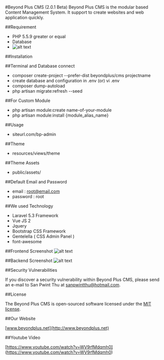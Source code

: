 #Beyond Plus CMS (2.0.1 Beta)
Beyond Plus CMS is the modular based Content Management System. It support to create websites and web application quickly. 

##Requirement

* PHP 5.5.9 greater or equal
* Database
* ![alt text](https://getcomposer.org/ "Composer")

##Installation

##Terminal and Database connect

* composer create-project --prefer-dist beyondplus/cms projectname
* create database and configuration in .env (or) vi .env
* composer dump-autoload
* php artisan migrate:refresh --seed

##For Custom Module
* php artisan module:create name-of-your-module
* php artisan module:install {module_alias_name}

##Usage
* siteurl.com/bp-admin

##Theme
* resources/views/theme

##Theme Assets
* public/assets/

##Default Email and Password
* email 	: root@email.com
* password	: root

##We used Technology
* Laravel 5.3 Framework
* Vue JS 2
* Jquery
* Bootstrap CSS Framework
* Gentelella ( CSS Admin Panel )
* font-awesome

##Frontend Screenshot
![alt text](https://github.com/BeyondPlusTrainingCentre/cms/raw/master/frontend.png "Front Screenshot")

##Backend Screenshot
![alt text](https://github.com/BeyondPlusTrainingCentre/cms/raw/master/backend.png "Backend Screenshot")

##Security Vulnerabilities

If you discover a security vulnerability within Beyond Plus CMS, please send an e-mail to San Pwint Thu at sanpwintthu@hotmail.com.

##License

The Beyond Plus CMS is open-sourced software licensed under the [MIT license](http://opensource.org/licenses/MIT).

##Our Website

[www.beyondplus.net](http://www.beyondplus.net)

##Youtube Video

[https://www.youtube.com/watch?v=WV9rfMdqmh0] (https://www.youtube.com/watch?v=WV9rfMdqmh0)

